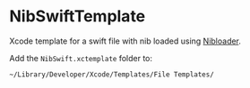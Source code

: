 # NibSwiftTemplate

Xcode template for a swift file with nib loaded using [Nibloader](https://gist.github.com/richy486/eb7b4f80f307f74cb752d28572658f45).

Add the `NibSwift.xctemplate` folder to:

    ~/Library/Developer/Xcode/Templates/File Templates/
